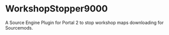 # WorkshopStopper9000
 A Source Engine Plugin for Portal 2 to stop workshop maps downloading for Sourcemods.
